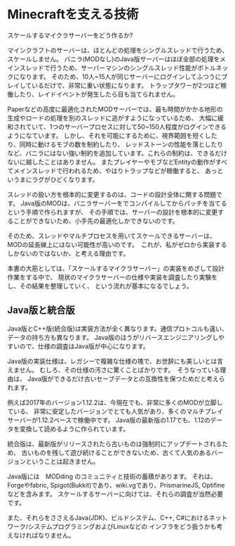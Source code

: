 # Minecraftを支える技術

スケールするマイクラサーバーをどう作るか?

マインクラフトのサーバーは、ほとんどの処理をシングルスレッドで行うため、スケールしません。
バニラ(MODなし)のJava版サーバーはほぼ全部の処理をメインスレッドで行うため、サーバーマシンのシングルスレッド性能がボトルネックになります。
そのため、10人~15人が同じサーバーにログインしてふつうにプレイしているだけで、非常に重い状態になります。
トラップタワーが2つほど稼働したり、レイドイベントが発生したら目も当てられません。

Paperなどの高度に最適化されたMODサーバーでは、最も時間がかかる地形の生成やロードの処理を別のスレッドに逃がすようになっているため、
大幅に緩和されていて、1つのサーバープロセスに対して50~150人程度がログインできるようになています。
しかし、それを可能にするために、視界範囲を短くしたり、同時に動けるモブの数を制約したり、
レッドストーンの性能を落としたりなど、バニラにはない強い制約を追加しています。これらの制約は、できるだけないに越したことはありません。
またプレイヤーやモブなどEntityの動作がすべてメインスレッドで行われるため、やはりトラップなどが稼働すると、
あっというまにラグがひどくなります。


スレッドの扱い方を根本的に変更するのは、コードの設計全体に関する問題です。
Java版のMODは、バニラサーバーをでコンパイルしてからパッチを当てるという手順で作られますが、
その手順では、サーバーの設計を根本的に変更することができないため、小手先の最適化しかできないのです。

そのため、スレッドやマルチプロセスを用いてスケールできるサーバーは、
MODの延長線上にはない可能性が高いのです。　これが、私がゼロから実装するしかないのではないか、と考える理由です。

本書の大筋としては、「スケールするマイクラサーバー」の実装をめざして設計作業をする中で、
現状のマイクラサーバーの仕様や実装を調査したり実験をし、その結果を整理していく、
という流れが基本になるでしょう。


## Java版と統合版

Java版とC++版(統合版)は実装方法が全く異なります。通信プロトコルも違い、データの持ち方も異なります。
Java版のほうがリバースエンジニアリングしやすいので、仕様の調査はJava版が中心になります。

Java版の実装仕様は、レガシーで複雑な仕様の塊で、お世辞にも美しいとは言えません。
むしろ、その仕様の汚さに驚くことばかりです。　そうなっている理由は、
Java版ができるだけ古いセーブデータとの互換性を保つためだと考えられます。

例えば2017年のバージョン1.12.2は、今現在でも、非常に多くのMODが立脚している、
非常に安定したバージョンでとても人気があり、多くのマルチプレイサーバーが1.12.2ベースで稼働中です。
Java版の最新版の1.17でも、1.12のデータを変換して読めるように作られています。

統合版は、最新版がリリースされたら古いものは強制的にアップデートされるため、
古いものを残して遊び続けることができないため、古くて人気のあるバージョンということは起きません。

Java版には　MODding のコミュニティと技術の蓄積があります。
それは、Forgeやfabric, Spigot(Bukkit)であり、wiki.vgであり、PrismarineJS, Optifineなどを含みます。
スケールするサーバーに向けては、それらの調査が当然必要です。

また、それらをささえるJava(JDK)、ビルドシステム、C++, C#におけるネットワーク/システムプログラミングおよびLinuxなどの
インフラをどう扱うかも考えなければなりません。


